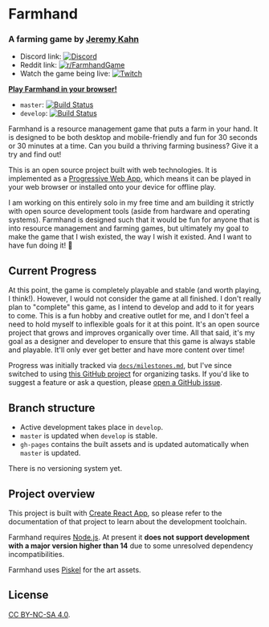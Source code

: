 # Farmhand

### A farming game by [Jeremy Kahn](https://github.com/jeremyckahn)

- Discord link: [![Discord](https://img.shields.io/discord/714539345050075176?label=farmhand)](https://discord.gg/6cHEZ9H)
- Reddit link: [![r/FarmhandGame](https://img.shields.io/reddit/subreddit-subscribers/FarmhandGame?style=social)](https://www.reddit.com/r/FarmhandGame/)
- Watch the game being live: [![Twitch](https://img.shields.io/twitch/status/jeremyckahn?color=blueviolet)](https://www.twitch.tv/jeremyckahn)

**[Play Farmhand in your browser!](https://jeremyckahn.github.io/farmhand/)**

- `master`: [![Build Status](https://travis-ci.org/jeremyckahn/farmhand.svg?branch=master)](https://travis-ci.org/github/jeremyckahn/farmhand/branches)
- `develop`: [![Build Status](https://travis-ci.org/jeremyckahn/farmhand.svg?branch=develop)](https://travis-ci.org/github/jeremyckahn/farmhand/branches)

Farmhand is a resource management game that puts a farm in your hand. It is designed to be both desktop and mobile-friendly and fun for 30 seconds or 30 minutes at a time. Can you build a thriving farming business? Give it a try and find out!

This is an open source project built with web technologies. It is implemented as a [Progressive Web App](https://web.dev/what-are-pwas/), which means it can be played in your web browser or installed onto your device for offline play.

I am working on this entirely solo in my free time and am building it strictly with open source development tools (aside from hardware and operating systems). Farmhand is designed such that it would be fun for anyone that is into resource management and farming games, but ultimately my goal to make the game that I wish existed, the way I wish it existed. And I want to have fun doing it! 🙂

## Current Progress

At this point, the game is completely playable and stable (and worth playing, I think!). However, I would not consider the game at all finished. I don't really plan to "complete" this game, as I intend to develop and add to it for years to come. This is a fun hobby and creative outlet for me, and I don't feel a need to hold myself to inflexible goals for it at this point. It's an open source project that grows and improves organically over time. All that said, it's my goal as a designer and developer to ensure that this game is always stable and playable. It'll only ever get better and have more content over time!

Progress was initially tracked via [`docs/milestones.md`](docs/milestones.md), but I've since switched to using [this GitHub project](https://github.com/jeremyckahn/farmhand/projects/1) for organizing tasks. If you'd like to suggest a feature or ask a question, please [open a GitHub issue](https://github.com/jeremyckahn/farmhand/issues).

## Branch structure

- Active development takes place in `develop`.
- `master` is updated when `develop` is stable.
- `gh-pages` contains the built assets and is updated automatically when `master` is updated.

There is no versioning system yet.

## Project overview

This project is built with [Create React App](https://create-react-app.dev/), so please refer to the documentation of that project to learn about the development toolchain.

Farmhand requires [Node.js](https://nodejs.org/). At present it **does not support development with a major version higher than 14** due to some unresolved dependency incompatibilities.

Farmhand uses [Piskel](https://www.piskelapp.com/) for the art assets.

## License

[CC BY-NC-SA 4.0](https://creativecommons.org/licenses/by-nc-sa/4.0/legalcode).
